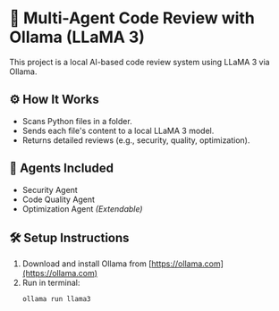 # 🧠 Multi-Agent Code Review with Ollama (LLaMA 3)

This project is a local AI-based code review system using LLaMA 3 via Ollama.

## ⚙️ How It Works
- Scans Python files in a folder.
- Sends each file's content to a local LLaMA 3 model.
- Returns detailed reviews (e.g., security, quality, optimization).

## 🤖 Agents Included
- Security Agent
- Code Quality Agent
- Optimization Agent *(Extendable)*

## 🛠️ Setup Instructions
1. Download and install Ollama from [https://ollama.com](https://ollama.com)
2. Run in terminal:
   ```bash
   ollama run llama3
